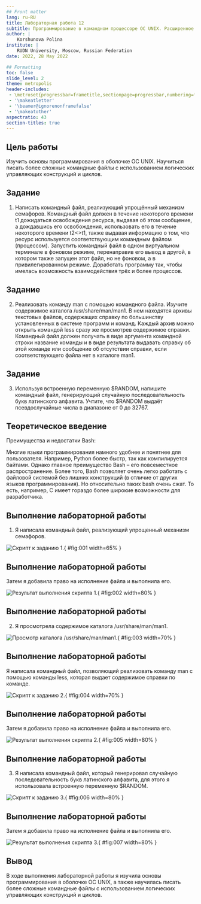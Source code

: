 ```yaml
---
## Front matter
lang: ru-RU
title: Лабораторная работа 12
subtitle: Программирование в командном процессоре ОС UNIX. Расширенное программирование
author: |
	Korshunova Polina
institute: |
	RUDN University, Moscow, Russian Federation
date: 2022, 28 May 2022

## Formatting
toc: false
slide_level: 2
theme: metropolis
header-includes: 
 - \metroset{progressbar=frametitle,sectionpage=progressbar,numbering=fraction}
 - '\makeatletter'
 - '\beamer@ignorenonframefalse'
 - '\makeatother'
aspectratio: 43
section-titles: true
---
```


## Цель работы 

Изучить основы программирования в оболочке ОС UNIX. Научиться писать более сложные командные файлы с использованием логических управляющих конструкций и циклов.

## Задание 

1. Написать командный файл, реализующий упрощённый механизм семафоров. Командный файл должен в течение некоторого времени t1 дожидаться освобождения ресурса, выдавая об этом сообщение, а дождавшись его освобождения, использовать его в течение некоторого времени t2<>t1, также выдавая информацию о том, что ресурс используется соответствующим командным файлом (процессом). Запустить командный файл в одном виртуальном терминале в фоновом режиме, перенаправив его вывод в другой, в котором также запущен этот файл, но не фоновом, а в привилегированном режиме. Доработать программу так, чтобы имелась возможность взаимодействия трёх и более процессов.


## Задание 
2. Реализовать команду man с помощью командного файла. Изучите содержимое каталога /usr/share/man/man1. В нем находятся архивы текстовых файлов, содержащих справку по большинству установленных в системе программ и команд. Каждый архив можно открыть командой less сразу же просмотрев содержимое справки. Командный файл должен получать в виде аргумента командной строки название команды и в виде результата выдавать справку об этой команде или сообщение об отсутствии справки, если соответствующего файла нет в каталоге man1.

## Задание

3. Используя встроенную переменную $RANDOM, напишите командный файл, генерирующий случайную последовательность букв латинского алфавита. Учтите, что $RANDOM выдаёт псевдослучайные числа в диапазоне от 0 до 32767.

## Теоретическое введение

Преимущества и недостатки Bash:

Многие языки программирования намного удобнее и понятнее для пользователя. Например, Python более быстр, так как компилируется байтами. Однако главное преимущество Bash – его повсеместное распространение. Более того, Bash позволяет очень легко работать с файловой системой без лишних конструкций (в отличие от других языков программирования). Но относительно таких bash очень сжат. То есть, например, C имеет гораздо более широкие возможности для разработчика.

## Выполнение лабораторной работы

1. Я написала командный файл, реализующий упрощенный механизм семафоров. 

![Скрипт к заданию 1.](image/1.png){ #fig:001 width=65% }

## Выполнение лабораторной работы

Затем я добавила право на исполнение файла и выполнила его.

![Результат выполнения скрипта 1.](image/2.png){ #fig:002 width=80% }

## Выполнение лабораторной работы

2. Я просмотрела содержимое каталога /usr/share/man/man1.

![Просмотр каталога /usr/share/man/man1.](image/3.png){ #fig:003 width=70% }

## Выполнение лабораторной работы

Я написала командный файл, позволяющий реализовать команду man с помощью команды less, которая выдает содержимое справки по команде.

![Скрипт к заданию 2.](image/4.png){ #fig:004 width=70% }

## Выполнение лабораторной работы

Затем я добавила право на исполнение файла и выполнила его.

![Результат выполнения скрипта 2.](image/5.png){ #fig:005 width=80% }

## Выполнение лабораторной работы

3. Я написала командный файл, который генерировал случайную последовательность букв латинского алфавита, для этого я использовала встроенную переменную $RANDOM.

![Скрипт к заданию 3.](image/6.png){ #fig:006 width=80% }

## Выполнение лабораторной работы

Затем я добавила право на исполнение файла и выполнила его.

![Результат выполнения скрипта 3.](image/7.png){ #fig:007 width=80% }

## Вывод

В ходе выполнения лабораторной работы я изучила основы программирования в оболочке ОС UNIX, а также научилась писать более сложные командные файлы с использованием логических управляющих конструкций и циклов. 


